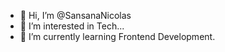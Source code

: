 - 👋 Hi, I’m @SansanaNicolas
- 👀 I’m interested in Tech...
- 🌱 I’m currently learning Frontend Development.

<!---
SansanaNicolas/SansanaNicolas is a ✨ special ✨ repository because its `README.md` (this file) appears on your GitHub profile.
You can click the Preview link to take a look at your changes.
--->
